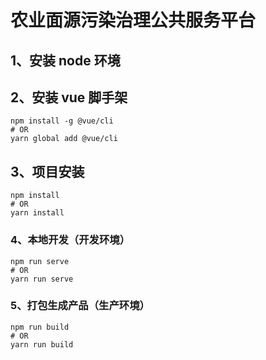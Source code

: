 # 农业面源污染治理公共服务平台

## 1、安装 node 环境

## 2、安装 vue 脚手架

```
npm install -g @vue/cli
# OR
yarn global add @vue/cli
```

## 3、项目安装

```
npm install
# OR
yarn install
```

### 4、本地开发（开发环境）

```
npm run serve
# OR
yarn run serve
```

### 5、打包生成产品（生产环境）

```
npm run build
# OR
yarn run build
```
